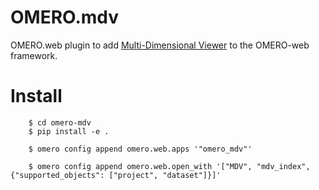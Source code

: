 # OMERO.mdv

OMERO.web plugin to add [Multi-Dimensional Viewer](https://mdv.molbiol.ox.ac.uk/)
to the OMERO-web framework.


# Install


```
    $ cd omero-mdv
    $ pip install -e .

    $ omero config append omero.web.apps '"omero_mdv"'

    $ omero config append omero.web.open_with '["MDV", "mdv_index", {"supported_objects": ["project", "dataset"]}]'

```